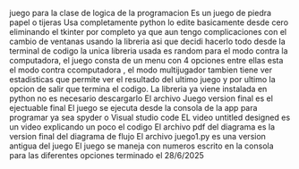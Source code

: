 juego para la clase de logica de la programacion Es un juego de piedra papel o tijeras Usa completamente python lo edite basicamente desde cero eliminando el tkinter por completo ya que aun tengo complicaciones con el cambio de ventanas usando la libreria asi que decidi hacerlo todo desde la terminal de codigo la unica libreria usada es random para el modo contra la computadora, el juego consta de un menu con 4 opciones entre ellas esta el modo contra ccomputadora , el modo multijugador tambien tiene ver estadisticas que permite ver el resultado del ultimo juego y por ultimo la opcion de salir que termina el codigo.
La libreria ya viene instalada en python no es necesario descargarlo
El archivo Juego version final es el ejectuable final 
El juego se ejecuta desde la consola de la app para programar ya sea spyder o Visual studio code
EL video untitled designed es un video explicando un poco el codigo
El archivo pdf del diagrama es la version final del diagrama de flujo
El archivo juego1.py es una version antigua del juego
El juego se maneja con numeros escrito en la consola para las diferentes opciones
terminado el 28/6/2025
